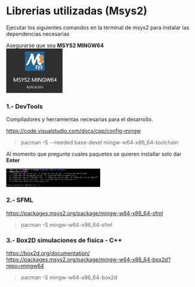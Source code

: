 # Librerias utilizadas (Msys2)

Ejecutar los siguientes comandos en la terminal de msys2 para instalar las dependencias necesarias

Asegurarse que sea **MSYS2 MINGW64**
<br />
<img src="images/msys2.png" alt="alt text" width="30%" />

### 1.- DevTools
Compiladores y herramientas necesarias para el desarrollo.

https://code.visualstudio.com/docs/cpp/config-mingw
> pacman -S --needed base-devel mingw-w64-x86_64-toolchain

Al momento que pregunte cuales paquetes se quieren installar solo dar **Enter**

<img src="images/install.png" alt="alt text" width="50%" />

### 2.- SFML
https://packages.msys2.org/package/mingw-w64-x86_64-sfml
> pacman -S mingw-w64-x86_64-sfml

### 3.- Box2D simulaciones de fisica - C++
https://box2d.org/documentation/
https://packages.msys2.org/package/mingw-w64-x86_64-box2d?repo=mingw64
> pacman -S mingw-w64-x86_64-box2d
